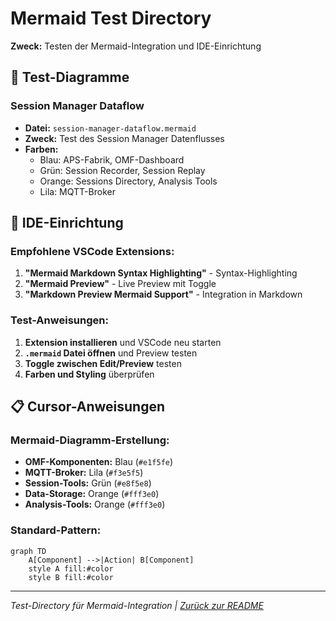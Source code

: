 # Mermaid Test Directory

**Zweck:** Testen der Mermaid-Integration und IDE-Einrichtung

## 🎯 Test-Diagramme

### **Session Manager Dataflow**
- **Datei:** `session-manager-dataflow.mermaid`
- **Zweck:** Test des Session Manager Datenflusses
- **Farben:** 
  - Blau: APS-Fabrik, OMF-Dashboard
  - Grün: Session Recorder, Session Replay
  - Orange: Sessions Directory, Analysis Tools
  - Lila: MQTT-Broker

## 🔧 IDE-Einrichtung

### **Empfohlene VSCode Extensions:**
1. **"Mermaid Markdown Syntax Highlighting"** - Syntax-Highlighting
2. **"Mermaid Preview"** - Live Preview mit Toggle
3. **"Markdown Preview Mermaid Support"** - Integration in Markdown

### **Test-Anweisungen:**
1. **Extension installieren** und VSCode neu starten
2. **`.mermaid` Datei öffnen** und Preview testen
3. **Toggle zwischen Edit/Preview** testen
4. **Farben und Styling** überprüfen

## 📋 Cursor-Anweisungen

### **Mermaid-Diagramm-Erstellung:**
- **OMF-Komponenten:** Blau (`#e1f5fe`)
- **MQTT-Broker:** Lila (`#f3e5f5`)
- **Session-Tools:** Grün (`#e8f5e8`)
- **Data-Storage:** Orange (`#fff3e0`)
- **Analysis-Tools:** Orange (`#fff3e0`)

### **Standard-Pattern:**
```mermaid
graph TD
    A[Component] -->|Action| B[Component]
    style A fill:#color
    style B fill:#color
```

---

*Test-Directory für Mermaid-Integration | [Zurück zur README](../README.md)*



